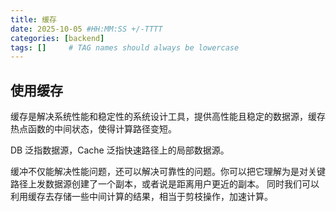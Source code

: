 ```yaml
---
title: 缓存
date: 2025-10-05 #HH:MM:SS +/-TTTT
categories: [backend]
tags: []     # TAG names should always be lowercase
---
```


## 使用缓存

缓存是解决系统性能和稳定性的系统设计工具，提供高性能且稳定的数据源，缓存热点函数的中间状态，使得计算路径变短。

DB 泛指数据源，Cache 泛指快速路径上的局部数据源。

缓冲不仅能解决性能问题，还可以解决可靠性的问题。你可以把它理解为是对关键路径上发数据源创建了一个副本，或者说是距离用户更近的副本。
同时我们可以利用缓存去存储一些中间计算的结果，相当于剪枝操作，加速计算。

